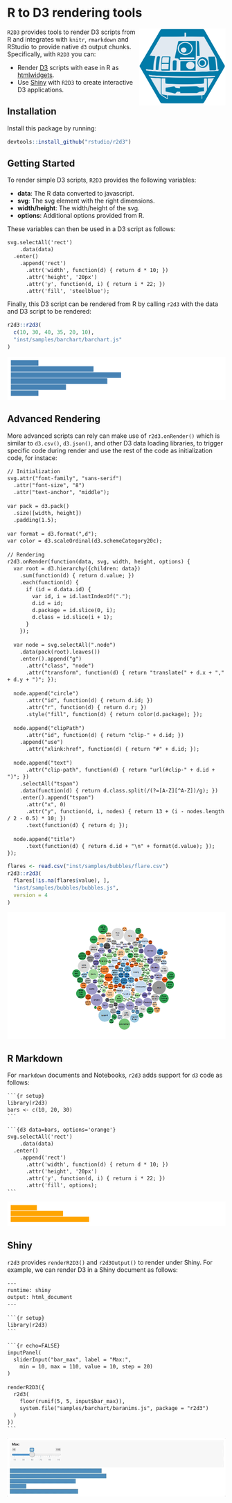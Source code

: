 R to D3 rendering tools
================

<img src="tools/README/r2d3-hex.svg" width=200 align="right"/>

`R2D3` provides tools to render D3 scripts from R and integrates with `knitr`, `rmarkdown` and RStudio to provide native `d3` output chunks. Specifically, with `R2D3` you can:

-   Render [D3](https://d3js.org/) scripts with ease in R as [htmlwidgets](https://www.htmlwidgets.org/).
-   Use [Shiny](http://shiny.rstudio.com/) with `R2D3` to create interactive D3 applications.

Installation
------------

Install this package by running:

``` r
devtools::install_github("rstudio/r2d3")
```

Getting Started
---------------

To render simple D3 scripts, `R2D3` provides the following variables:

-   **data**: The R data converted to javascript.
-   **svg**: The svg element with the right dimensions.
-   **width/height**: The width/height of the svg.
-   **options**: Additional options provided from R.

These variables can then be used in a D3 script as follows:

    svg.selectAll('rect')
        .data(data)
      .enter()
        .append('rect')
          .attr('width', function(d) { return d * 10; })
          .attr('height', '20px')
          .attr('y', function(d, i) { return i * 22; })
          .attr('fill', 'steelblue');

Finally, this D3 script can be rendered from R by calling `r2d3` with the data and D3 script to be rendered:

``` r
r2d3::r2d3(
  c(10, 30, 40, 35, 20, 10),
  "inst/samples/barchart/barchart.js"
)
```

![](tools/README/barchart-1.png)

Advanced Rendering
------------------

More advanced scripts can rely can make use of `r2d3.onRender()` which is similar to `d3.csv()`, `d3.json()`, and other D3 data loading libraries, to trigger specific code during render and use the rest of the code as initialization code, for instace:

    // Initialization
    svg.attr("font-family", "sans-serif")
      .attr("font-size", "8")
      .attr("text-anchor", "middle");
        
    var pack = d3.pack()
      .size([width, height])
      .padding(1.5);
        
    var format = d3.format(",d");
    var color = d3.scaleOrdinal(d3.schemeCategory20c);

    // Rendering
    r2d3.onRender(function(data, svg, width, height, options) {
      var root = d3.hierarchy({children: data})
        .sum(function(d) { return d.value; })
        .each(function(d) {
          if (id = d.data.id) {
            var id, i = id.lastIndexOf(".");
            d.id = id;
            d.package = id.slice(0, i);
            d.class = id.slice(i + 1);
          }
        });

      var node = svg.selectAll(".node")
        .data(pack(root).leaves())
        .enter().append("g")
          .attr("class", "node")
          .attr("transform", function(d) { return "translate(" + d.x + "," + d.y + ")"; });

      node.append("circle")
          .attr("id", function(d) { return d.id; })
          .attr("r", function(d) { return d.r; })
          .style("fill", function(d) { return color(d.package); });

      node.append("clipPath")
          .attr("id", function(d) { return "clip-" + d.id; })
        .append("use")
          .attr("xlink:href", function(d) { return "#" + d.id; });

      node.append("text")
          .attr("clip-path", function(d) { return "url(#clip-" + d.id + ")"; })
        .selectAll("tspan")
        .data(function(d) { return d.class.split(/(?=[A-Z][^A-Z])/g); })
        .enter().append("tspan")
          .attr("x", 0)
          .attr("y", function(d, i, nodes) { return 13 + (i - nodes.length / 2 - 0.5) * 10; })
          .text(function(d) { return d; });

      node.append("title")
          .text(function(d) { return d.id + "\n" + format(d.value); });
    });

``` r
flares <- read.csv("inst/samples/bubbles/flare.csv")
r2d3::r2d3(
  flares[!is.na(flares$value), ],
  "inst/samples/bubbles/bubbles.js",
  version = 4
)
```

![](tools/README/bubbleschart-1.png)

R Markdown
----------

For `rmarkdown` documents and Notebooks, `r2d3` adds support for `d3` code as follows:

<pre><code>&#96``{r setup}
library(r2d3)
bars <- c(10, 20, 30)
&#96``</code></pre>
<pre><code>&#96``{d3 data=bars, options='orange'}
svg.selectAll('rect')
    .data(data)
  .enter()
    .append('rect')
      .attr('width', function(d) { return d * 10; })
      .attr('height', '20px')
      .attr('y', function(d, i) { return i * 22; })
      .attr('fill', options);
&#96``</code></pre>
![](tools/README/rmarkdown-1.png)

Shiny
-----

`r2d3` provides `renderR2D3()` and `r2d3Output()` to render under Shiny. For example, we can render D3 in a Shiny document as follows:

<pre><code>---
runtime: shiny
output: html_document
---

&#96``{r setup}
library(r2d3)
&#96``

&#96``{r echo=FALSE}
inputPanel(
  sliderInput("bar_max", label = "Max:",
    min = 10, max = 110, value = 10, step = 20)
)

renderR2D3({
  r2d3(
    floor(runif(5, 5, input$bar_max)),
    system.file("samples/barchart/baranims.js", package = "r2d3")
  )
})
&#96``</code></pre>
<img src="tools/README/baranim-1.gif" width=550 align="left"/>
